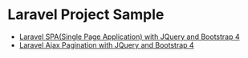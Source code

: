 # Laravel Project Sample

-   [Laravel SPA(Single Page Application) with JQuery and Bootstrap 4](https://github.com/thetminnhtun/laravel-project-sample/tree/spa_jquery)
-   [Laravel Ajax Pagination with JQuery and Bootstrap 4](https://github.com/thetminnhtun/laravel-project-sample/tree/ajax_pagination)
